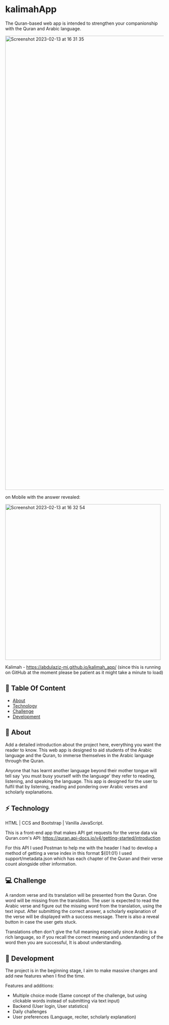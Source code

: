 # kalimahApp 
The Quran-based web app is intended to strengthen your companionship with the Quran and Arabic language.

<img width="1440" alt="Screenshot 2023-02-13 at 16 31 35" src="https://user-images.githubusercontent.com/107209170/218515743-84d7a588-7644-4ef1-b990-99b52307c405.png">

on Mobile with the answer revealed:

<img width="494" alt="Screenshot 2023-02-13 at 16 32 54" src="https://user-images.githubusercontent.com/107209170/218516192-72165bae-8182-472f-bf4a-b924f67f9c89.png">


Kalimah - https://abdulaziz-mi.github.io/kalimah_app/
(since this is running on GitHub at the moment please be patient as it might take a minute to load)



## :ledger: Table Of Content 

- [About](#beginner-about)
- [Technology](#zap-technology)
- [Challenge](#computer-challenge)
- [Development](#wrench-development)


##  :beginner: About

Add a detailed introduction about the project here, everything you want the reader to know.
This web app is designed to aid students of the Arabic language and the Quran, to immerse themselves in the Arabic language through the Quran. 

Anyone that has learnt another language beyond their mother tongue will tell say 'you must busy yourself with the language' they refer to reading, listening, and speaking the language. This app is designed for the user to fulfil that by listening, reading and pondering over Arabic verses and scholarly explanations.

## :zap: Technology
HTML | CCS and Bootstrap | Vanilla JavaScript.

This is a front-end app that makes API get requests for the verse data via Quran.com's API:
https://quran.api-docs.io/v4/getting-started/introduction


For this API I used Postman to help me with the header I had to develop a method of getting a verse index in this format ${01:01}
I used support/metadata.json which has each chapter of the Quran and their verse count alongside other information.

## :computer: Challenge

A random verse and its translation will be presented from the Quran. One word will be missing from the translation. The user is expected to read the Arabic verse and figure out the missing word from the translation, using the text input. After submitting the correct answer, a scholarly explanation of the verse will be displayed with a success message. There is also a reveal button in case the user gets stuck.

Translations often don't give the full meaning especially since Arabic is a rich language, so if you recall the correct meaning and understanding of the word then you are successful, It is about understanding.




## :wrench: Development

The project is in the beginning stage, I aim to make massive changes and add new features when I find the time.

Features and additions:
 - Multiple choice mode (Same concept of the challenge, but using clickable words instead of submitting via text input)
 - Backend (User login, User statistics)
 - Daily challenges
 - User preferences (Language, reciter, scholarly explanation)

